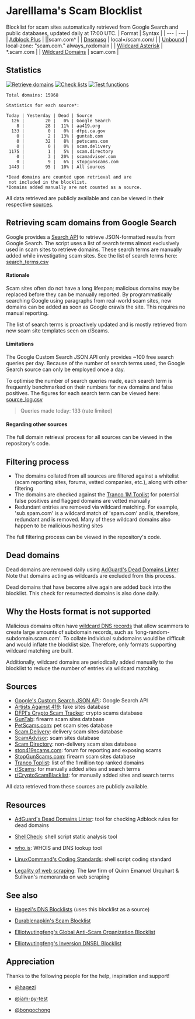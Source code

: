 # Jarelllama's Scam Blocklist
Blocklist for scam sites automatically retrieved from Google Search and public databases, updated daily at 17:00 UTC.
| Format | Syntax |
| --- | --- |
| [Adblock Plus](https://raw.githubusercontent.com/jarelllama/Scam-Blocklist/main/lists/adblock/scams.txt) | \|\|scam.com^ |
| [Dnsmasq](https://raw.githubusercontent.com/jarelllama/Scam-Blocklist/main/lists/dnsmasq/scams.txt) | local=/scam.com/ |
| [Unbound](https://raw.githubusercontent.com/jarelllama/Scam-Blocklist/main/lists/unbound/scams.txt) | local-zone: "scam.com." always_nxdomain |
| [Wildcard Asterisk](https://raw.githubusercontent.com/jarelllama/Scam-Blocklist/main/lists/wildcard_asterisk/scams.txt) | \*.scam.com |
| [Wildcard Domains](https://raw.githubusercontent.com/jarelllama/Scam-Blocklist/main/lists/wildcard_domains/scams.txt) | scam.com |

## Statistics
[![Retrieve domains](https://github.com/jarelllama/Scam-Blocklist/actions/workflows/retrieve.yml/badge.svg)](https://github.com/jarelllama/Scam-Blocklist/actions/workflows/retrieve.yml)
[![Check lists](https://github.com/jarelllama/Scam-Blocklist/actions/workflows/check.yml/badge.svg)](https://github.com/jarelllama/Scam-Blocklist/actions/workflows/check.yml)
[![Test functions](https://github.com/jarelllama/Scam-Blocklist/actions/workflows/test.yml/badge.svg)](https://github.com/jarelllama/Scam-Blocklist/actions/workflows/test.yml)
```
Total domains: 15968

Statistics for each source*:

Today | Yesterday | Dead | Source
  126 |        20 |   0% | Google Search
    8 |        28 |  11% | aa419.org
  133 |         0 |   0% | dfpi.ca.gov
    0 |         2 |  13% | guntab.com
    0 |        32 |   8% | petscams.com
    0 |         0 |   0% | scam.delivery
 1175 |         1 |   5% | scam.directory
    0 |         3 |  20% | scamadviser.com
    0 |         9 |   6% | stopgunscams.com
 1443 |        95 |  10% | All sources

*Dead domains are counted upon retrieval and are
 not included in the blocklist.
*Domains added manually are not counted as a source.
```
All data retrieved are publicly available and can be viewed in their respective [sources](https://github.com/jarelllama/Scam-Blocklist/#Sources).

## Retrieving scam domains from Google Search
Google provides a [Search API](https://developers.google.com/custom-search/v1/introduction) to retrieve JSON-formatted results from Google Search. The script uses a list of search terms almost exclusively used in scam sites to retrieve domains. These search terms are manually added while investigating scam sites. See the list of search terms here: [search_terms.csv](https://github.com/jarelllama/Scam-Blocklist/blob/main/config/search_terms.csv)

#### Rationale
Scam sites often do not have a long lifespan; malicious domains may be replaced before they can be manually reported. By programmatically searching Google using paragraphs from real-world scam sites, new domains can be added as soon as Google crawls the site. This requires no manual reporting.

The list of search terms is proactively updated and is mostly retrieved from new scam site templates seen on r/Scams.

#### Limitations
The Google Custom Search JSON API only provides ~100 free search queries per day. Because of the number of search terms used, the Google Search source can only be employed once a day.

To optimise the number of search queries made, each search term is frequently benchmarked on their numbers for new domains and false positives. The figures for each search term can be viewed here: [source_log.csv](https://github.com/jarelllama/Scam-Blocklist/blob/main/config/source_log.csv)

> Queries made today: 133 (rate limited)

#### Regarding other sources
The full domain retrieval process for all sources can be viewed in the repository's code.

## Filtering process
- The domains collated from all sources are filtered against a whitelist (scam reporting sites, forums, vetted companies, etc.), along with other filtering
- The domains are checked against the [Tranco 1M Toplist](https://tranco-list.eu/) for potential false positives and flagged domains are vetted manually
- Redundant entries are removed via wildcard matching. For example, 'sub.spam.com' is a wildcard match of 'spam.com' and is, therefore, redundant and is removed. Many of these wildcard domains also happen to be malicious hosting sites

The full filtering process can be viewed in the repository's code.

## Dead domains
Dead domains are removed daily using [AdGuard's Dead Domains Linter](https://github.com/AdguardTeam/DeadDomainsLinter). Note that domains acting as wildcards are excluded from this process.

Dead domains that have become alive again are added back into the blocklist. This check for resurrected domains is also done daily.

## Why the Hosts format is not supported
Malicious domains often have [wildcard DNS records](https://developers.cloudflare.com/dns/manage-dns-records/reference/wildcard-dns-records/) that allow scammers to create large amounts of subdomain records, such as 'long-random-subdomain.scam.com'. To collate individual subdomains would be difficult and would inflate the blocklist size. Therefore, only formats supporting wildcard matching are built.

Additionally, wildcard domains are periodically added manually to the blocklist to reduce the number of entries via wildcard matching.

## Sources
- [Google's Custom Search JSON API](https://developers.google.com/custom-search/v1/introduction): Google Search API
- [Artists Against 419](https://db.aa419.org/fakebankslist.php): fake sites database
- [DFPI's Crypto Scam Tracker](https://dfpi.ca.gov/crypto-scams/): crypto scams database
- [GunTab](https://www.guntab.com/scam-websites): firearm scam sites database
- [PetScams.com](https://petscams.com/): pet scam sites database
- [Scam.Delivery](https://scam.delivery/): delivery scam sites database
- [ScamAdvisor](https://www.scamadviser.com/): scam sites database
- [Scam Directory](https://scam.directory/): non-delivery scam sites database
- [stop419scams.com](https://www.stop419scams.com/): forum for reporting and exposing scams
- [StopGunScams.com](https://stopgunscams.com/): firearm scam sites database
- [Tranco Toplist](https://tranco-list.eu/): list of the 1 million top ranked domains
- [r/Scams](https://www.reddit.com/r/Scams/): for manually added sites and search terms
- [r/CryptoScamBlacklist](https://www.reddit.com/r/CryptoScamBlacklist/): for manually added sites and search terms

All data retrieved from these sources are publicly available.

## Resources
- [AdGuard's Dead Domains Linter](https://github.com/AdguardTeam/DeadDomainsLinter): tool for checking Adblock rules for dead domains

- [ShellCheck](https://github.com/koalaman/shellcheck): shell script static analysis tool

- [who.is](https://who.is/): WHOIS and DNS lookup tool

- [LinuxCommand's Coding Standards](https://linuxcommand.org/lc3_adv_standards.php): shell script coding standard

- [Legality of web scraping](https://www.quinnemanuel.com/the-firm/publications/the-legal-landscape-of-web-scraping/): The law firm of Quinn Emanuel Urquhart & Sullivan's memoranda on web scraping

## See also
- [Hagezi's DNS Blocklists](https://github.com/hagezi/dns-blocklists) (uses this blocklist as a source)

- [Durablenapkin's Scam Blocklist](https://github.com/durablenapkin/scamblocklist)

- [Elliotwutingfeng's Global Anti-Scam Organization Blocklist](https://github.com/elliotwutingfeng/GlobalAntiScamOrg-blocklist)

- [Elliotwutingfeng's Inversion DNSBL Blocklist](https://github.com/elliotwutingfeng/Inversion-DNSBL-Blocklists)

## Appreciation
Thanks to the following people for the help, inspiration and support!

- [@hagezi](https://github.com/hagezi)

- [@iam-py-test](https://github.com/iam-py-test)

- [@bongochong](https://github.com/bongochong)
